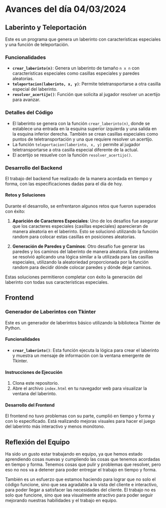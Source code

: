 # Avances del día 04/03/2024

## Laberinto y Teleportación

Este es un programa que genera un laberinto con características especiales y una función de teleportación. 

### Funcionalidades

- **`crear_laberinto(n)`**: Genera un laberinto de tamaño `n x n` con características especiales como casillas especiales y paredes aleatorias.
- **`teleportacion(laberinto, x, y)`**: Permite teletransportarse a otra casilla especial del laberinto.
- **`resolver_acertijo()`**: Función que solicita al jugador resolver un acertijo para avanzar.

### Detalles del Código

- El laberinto se genera con la función `crear_laberinto(n)`, donde se establece una entrada en la esquina superior izquierda y una salida en la esquina inferior derecha. También se crean casillas especiales como puntos de teletransportación y una que requiere resolver un acertijo.
- La función `teleportacion(laberinto, x, y)` permite al jugador teletransportarse a otra casilla especial diferente de la actual.
- El acertijo se resuelve con la función `resolver_acertijo()`.

### Desarrollo del Backend

El trabajo del backend fue realizado de la manera acordada en tiempo y forma, con las especificaciones dadas para el día de hoy.

#### Retos y Soluciones

Durante el desarrollo, se enfrentaron algunos retos que fueron superados con éxito:

1. **Aparición de Caracteres Especiales**: Uno de los desafíos fue asegurar que los caracteres especiales (casillas especiales) aparecieran de manera aleatoria en el laberinto. Esto se solucionó utilizando la función random para colocar estas casillas en posiciones aleatorias.

2. **Generación de Paredes y Caminos**: Otro desafío fue generar las paredes y los caminos del laberinto de manera aleatoria. Este problema se resolvió aplicando una lógica similar a la utilizada para las casillas especiales, utilizando la aleatoriedad proporcionada por la función random para decidir dónde colocar paredes y dónde dejar caminos.

Estas soluciones permitieron completar con éxito la generación del laberinto con todas sus características especiales.

## Frontend

### Generador de Laberintos con Tkinter

Este es un generador de laberintos básico utilizando la biblioteca Tkinter de Python.

#### Funcionalidades

- **`crear_laberinto()`**: Esta función ejecuta la lógica para crear el laberinto y muestra un mensaje de información con la ventana emergente de Tkinter.

#### Instrucciones de Ejecución

1. Clona este repositorio.
2. Abre el archivo `index.html` en tu navegador web para visualizar la ventana del laberinto.

#### Desarrollo del Frontend

El frontend no tuvo problemas con su parte, cumplió en tiempo y forma y con lo especificado. Está realizando mejoras visuales para hacer el juego del laberinto más interactivo y menos monótono.

## Reflexión del Equipo

Ha sido un gusto estar trabajando en equipo, ya que hemos estado aprendiendo cosas nuevas y cumpliendo las cosas que tenemos acordadas en tiempo y forma. Tenemos cosas que pulir y problemas que resolver, pero eso no nos va a detener para poder entregar el trabajo en tiempo y forma.

También es un esfuerzo que estamos haciendo para lograr que no solo el código funcione, sino que sea agradable a la vista del cliente e interactivo, para poder llegar a satisfacer las necesidades del cliente. El trabajo no es solo que funcione, sino que sea visualmente atractivo para poder seguir mejorando nuestras habilidades y el trabajo en equipo.
```
